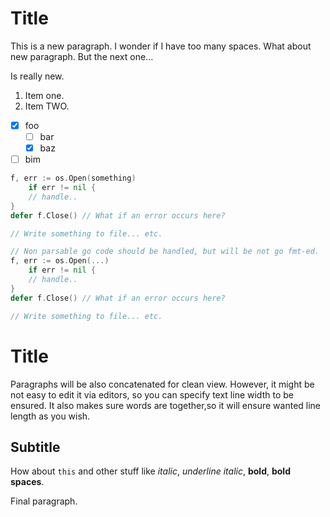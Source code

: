 Title
=

This is a new paragraph. I wonder    if I have too     many spaces.
What about new paragraph.
But the next one...

  Is really new.

1.  Item one.
1. Item TWO.

- [x] foo
    - [ ] bar
    - [X] baz
- [ ] bim

```go
f, err := os.Open(something)
    if err != nil {
    // handle..
}
defer f.Close() // What if an error occurs here?

// Write something to file... etc.
```
```go
// Non parsable go code should be handled, but will be not go fmt-ed.
f, err := os.Open(...)
    if err != nil {
    // handle..
}
defer f.Close() // What if an error occurs here?

// Write something to file... etc.
```
Title
==

Paragraphs will be also concatenated for clean view.
However, it might be not easy to edit it via editors, so you can specify text line width to be ensured. It also makes sure words are together,so it will ensure wanted line length as you wish.

Subtitle
---

How about `this` and other stuff 
like *italic*, _underline italic_, **bold**, **bold    spaces**.

Final paragraph.